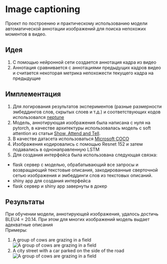 # Image captioning

Проект по построению и практическому использованию модели автоматической аннотации
изображений для поиска непохожих моментов в видео.

## Идея

1. С помощью нейронной сети создается аннотация кадра из видео
2. Аннотация сравнивается с аннотациями предыдущих кадров видео и считается
некоторая метрика непохожести текущего кадра на предыдущие

## Имплементация

1. Для логирования результатов экспериментов
(разные размерности эмбеддингов слов, скрытых слоев и т.д.) и соответствующих
кодов использовался [neptune](https://neptune.ai/)
2. Модель, аннотирующая изображения была написана с нуля на pytorch, 
в качестве архитектуры 
использовалась модель с soft attention из статьи 
[Show, Attend and Tell](https://arxiv.org/abs/1502.03044).
3. В качестве датасета использоваться 
[Microsoft COCO](https://cocodataset.org/#home)
3. Изображения кодировались с помощью Resnet 152 и 
затем подавались в однонаправленную LSTM
4. Для создания интерфейса была использована следующая связка:
- flask сервер с моделью, обрабатывающий все запросы и 
возвращающий текстовые описания, закодированные сверточной сетью
изображения и эмбеддинги слов из текстовых описаний.
- shiny app для создания интерфейса
- flask сервер и shiny app завернуты в докер


## Результаты

При обучении модели, аннотирующей изображения, удалось достичь BLEU4 = 20.14.
При этом для многих изображений модель выдает адекватные описания\
Примеры:
1. A group of cows are grazing in a field
![A group of cows are grazing in a field](https://sun9-31.userapi.com/impg/pb6wXXMsVoh1DtPo_pE-3ZnDOSskyLQ5PkjAgw/z7pmZYR-EcM.jpg?size=2560x1440&quality=96&sign=d9f1451eefca4918d0945d0f453a5ca3&type=album)
2. A city street with a car parked on the side of the road
![A group of cows are grazing in a field](https://sun9-59.userapi.com/impg/7zIOiTroHQiYArLx_c3_jpCMlN8D_RHd5T-1Mw/iLM1FbDC9eU.jpg?size=913x567&quality=96&sign=c5e4ceb6165880a72fa19658c077dad3&type=album)


